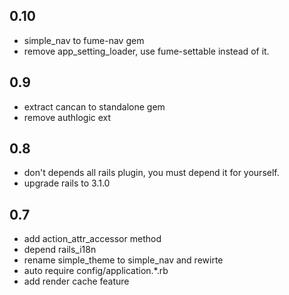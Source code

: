 ## 0.10
- simple_nav to fume-nav gem
- remove app_setting_loader, use fume-settable instead of it.

## 0.9
 - extract cancan to standalone gem
 - remove authlogic ext

## 0.8
 - don't depends all rails plugin, you must depend it for yourself. 
 - upgrade rails to 3.1.0

## 0.7
 - add action_attr_accessor method
 - depend rails_i18n
 - rename simple\_theme to simple_nav and rewirte
 - auto require config/application.*.rb
 - add render cache feature